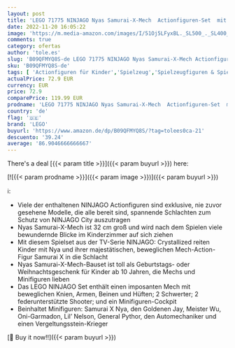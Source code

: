 ```yaml
---
layout: post
title: 'LEGO 71775 NINJAGO Nyas Samurai-X-Mech  Actionfiguren-Set  mit Minifigur Goldener Jay  tolles Geburtstagsgeschenk  Geschenk zu Weihnachten für Kinder'
date: 2022-11-20 16:05:22
image: 'https://m.media-amazon.com/images/I/51Oj5LFyxBL._SL500_._SL400_.jpg'
comments: true
category: ofertas
author: 'tole.es'
slug: 'B09QFMYQ8S-de LEGO 71775 NINJAGO Nyas Samurai-X-Mech Actionfiguren-Set...'
sku: 'B09QFMYQ8S-de'
tags: [ 'Actionfiguren für Kinder','Spielzeug','Spielzeugfiguren & Spielsets','lego','🇩🇪', ]
actualPrice: 72.9 EUR
currency: EUR
price: 72.9
comparePrice: 119.99 EUR
prodname: 'LEGO 71775 NINJAGO Nyas Samurai-X-Mech  Actionfiguren-Set  mit Minifigur Goldener Jay  tolles Geburtstagsgeschenk  Geschenk zu Weihnachten für Kinder'
country: 'de'
flag: '🇩🇪'
brand: 'LEGO'
buyurl: 'https://www.amazon.de/dp/B09QFMYQ8S/?tag=tolees0ca-21'
descuento: '39.24'
average: '86.9046666666667'
---
```


There's a deal [{{< param title >}}]({{< param buyurl >}})  here:

[![{{< param prodname >}}]({{< param image >}})]({{< param buyurl >}})

ℹ️:

- Viele der enthaltenen NINJAGO Actionfiguren sind exklusive, nie zuvor gesehene Modelle, die alle bereit sind, spannende Schlachten zum Schutz von NINJAGO City auszutragen
- Nyas Samurai-X-Mech ist 32 cm groß und wird nach dem Spielen viele bewundernde Blicke im Kinderzimmer auf sich ziehen
- Mit diesem Spielset aus der TV-Serie NINJAGO: Crystallized reiten Kinder mit Nya und ihrer majestätischen, beweglichen Mech-Action-Figur Samurai X in die Schlacht
- Nyas Samurai-X-Mech-Bauset ist toll als Geburtstags- oder Weihnachtsgeschenk für Kinder ab 10 Jahren, die Mechs und Minifiguren lieben
- Das LEGO NINJAGO Set enthält einen imposanten Mech mit beweglichen Knien, Armen, Beinen und Hüften; 2 Schwerter; 2 federunterstützte Shooter; und ein Minifiguren-Cockpit
- Beinhaltet Minifiguren: Samurai X Nya, den Goldenen Jay, Meister Wu, Oni-Garmadon, Lil’ Nelson, General Pythor, den Automechaniker und einen Vergeltungsstein-Krieger

[🛒 Buy it now!!]({{< param buyurl >}})
